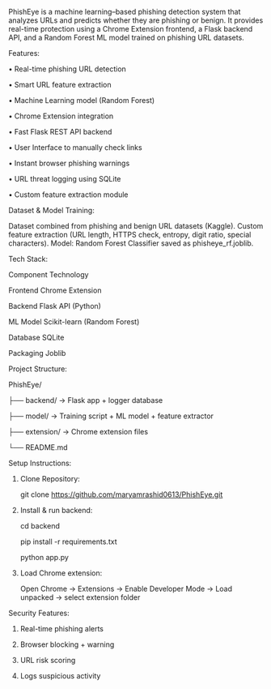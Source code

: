 PhishEye is a machine learning–based phishing detection system that analyzes URLs and predicts whether they are phishing or benign. It provides real-time protection using a Chrome Extension frontend, a Flask backend API, and a Random Forest ML model trained on phishing URL datasets.


Features:

• Real-time phishing URL detection

•	Smart URL feature extraction

•	Machine Learning model (Random Forest)

• Chrome Extension integration

• Fast Flask REST API backend

• User Interface to manually check links

• Instant browser phishing warnings

• URL threat logging using SQLite

• Custom feature extraction module



Dataset & Model Training:

Dataset combined from phishing and benign URL datasets (Kaggle). Custom feature extraction (URL length, HTTPS check, entropy, digit ratio, special characters). Model: Random Forest Classifier saved as phisheye_rf.joblib.


Tech Stack:

Component	Technology

Frontend	Chrome Extension

Backend 	Flask API (Python)

ML Model	Scikit-learn (Random Forest)

Database	SQLite

Packaging	Joblib


Project Structure:

PhishEye/

├── backend/ → Flask app + logger database

├── model/ → Training script + ML model + feature extractor

├── extension/ → Chrome extension files

└── README.md


Setup Instructions:

1. Clone Repository:

   git clone https://github.com/maryamrashid0613/PhishEye.git
   
2. Install & run backend:
   
   cd backend
   
   pip install -r requirements.txt
   
   python app.py
   
3. Load Chrome extension:
   
   Open Chrome → Extensions → Enable Developer Mode → Load unpacked → select extension folder
   

Security Features:

 1. Real-time phishing alerts
 
 2. Browser blocking + warning
 
 3. URL risk scoring
 
 4. Logs suspicious activity
 
